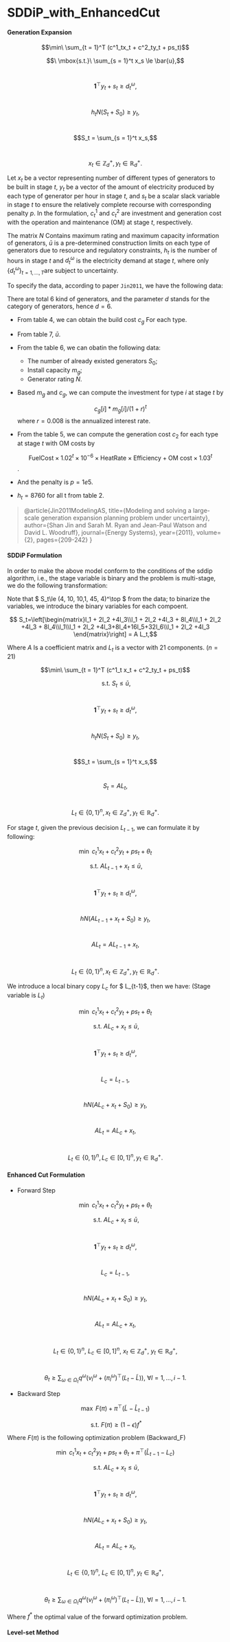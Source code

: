 # SDDiP_with_EnhancedCut

#### Generation Expansion

$$\min\ \sum_{t = 1}^T (c^1_tx_t + c^2_ty_t + ps_t)$$

$$\ \mbox{s.t.}\ \sum_{s = 1}^t x_s \le \bar{u},$$

​         $$\textbf{1}^{\top}y_t + s_t \ge d_t^\omega,$$

​         $$h_t N (S_t+S_0) \ge y_t,$$

​         $$S_t = \sum_{s = 1}^t x_s,$$

​         $$x_t\in \mathbb{Z}_d^+, y_t\in\mathbb{R}_d^+.$$





Let $x_t$ be a vector representing number of different types of generators to be built in stage $t$,  $y_t$ be a vector of the amount of electricity produced by each type of generator per hour in stage $t$, and $s_t$ be a scalar slack variable in stage $t$ to ensure the relatively complete recourse with corresponding penalty $p$.  In the formulation, $c^1_t$ and $c_t^2$ are investment and generation cost with the operation and maintenance (OM) at stage $t$, respectively.   



The matrix $N$ Contains maximum rating and maximum capacity information of generators, $\bar{u}$ is a pre-determined construction limits on each type of generators due to resource and regulatory constraints, $h_t$ is the number of hours in stage $t$ and $d_t^\omega$ is the electricity demand at stage $t$, where only $\{d_t^\omega\}_{t=1,\dots,T}$​ are subject to uncertainty.



To specify the data, according to paper `Jin2011`, we have the following data:

There are total 6 kind of generators,  and the parameter $d$ stands for the category of generators, hence $d = 6$.



- From table 4, we can obtain the build cost $c_g$ For each type.

- From table 7, $\bar{u}$.

- From the table 6, we can obatin the following data:

  - The number of already existed generators $S_0$;
  -  Install capacity $m_g$;
  - Generator rating $N$​.

- Based $m_g$  and $c_g$, we can compute the investment for type $i$ at stage $t$ by

  $$c_g[i]*m_g[i]/(1+r)^t $$ where $r = 0.008$ is the annualized interest rate.

- From the table 5, we can compute the generation cost $c_2$ for each type at stage $t$ with OM costs by

   $$\mbox{FuelCost} \times 1.02^t \times 10^{-6} \times \mbox{HeatRate}\times \mbox{Efficiency} + \mbox{OM cost} \times 1.03^t$$ .

- And the penalty is $p=1e5$.

- $h_t = 8760$ for all t from table 2.



> @article{Jin2011ModelingAS,  title={Modeling and solving a large-scale generation expansion planning problem under uncertainty},  author={Shan Jin and Sarah M. Ryan and Jean-Paul Watson and David L. Woodruff},  journal={Energy Systems},  year={2011},  volume={2},  pages={209-242} }



#### SDDiP Formulation

In order to make the above model conform to the conditions of the sddip algorithm, i.e., the stage variable is binary and the problem is multi-stage, we do the following transformation:

Note that $ S_t\le (4, 10, 10,1, 45, 4)^\top $ from the data; to binarize  the variables, we introduce the binary variables for each compoent.



 $$ S_t=\left[\begin{matrix}l_1 + 2l_2 +4l_3\\l_1 + 2l_2 +4l_3 + 8l_4\\l_1 + 2l_2 +4l_3 + 8l_4\\l_1\\l_1 + 2l_2 +4l_3+8l_4+16l_5+32l_6\\l_1 + 2l_2 +4l_3 \end{matrix}\right] = A L_t,$$

Where $A$ Is a coefficient matrix and $L_t$ is a vector with $21$ components. ($n= 21$)



$$\min\ \sum_{t = 1}^T (c^1_t x_t + c^2_ty_t + ps_t)$$

$$\ \mbox{s.t.}\ S_t \le \bar{u},$$

​         $$\textbf{1}^{\top}y_t + s_t \ge d_t^\omega,$$

​         $$h_t N (S_t+S_0) \ge y_t,$$

​         $$S_t = \sum_{s = 1}^t x_s,$$

​		$$S_t = AL_t, $$

​         $$L_t\in \{0,1\}^n, x_t\in \mathbb{Z}_d^+ , y_t\in\mathbb{R}_d^+.$$





For stage $t$, given the previous decision  $L_{t-1}$, we can formulate it by following:

$$\min\ c^1_t x_t + c^2_ty_t + ps_t + \theta_t$$

$$\ \mbox{s.t.}\ AL_{t-1} + x_t \le \bar{u},$$

​         $$\textbf{1}^{\top}y_t + s_t \ge d_t^\omega,$$

​         $$h N (AL_{t-1} + x_t +S_0) \ge y_t,$$

​         $$ A L_t =A L_{t-1} + x_t,$$

​         $$L_t\in \{0,1\}^n, x_t\in\mathbb{Z}_d^+ , y_t\in\mathbb{R}_d^+.$$



We introduce a local binary copy $L_c$  for $ L_{t-1}$, then we have: (Stage variable is $L_t$)

$$\min\ c^1_t x_t + c^2_ty_t + ps_t + \theta_t$$

$$\ \mbox{s.t.}\ AL_c + x_t \le \bar{u},$$

​         $$\textbf{1}^{\top}y_t + s_t \ge d_t^\omega,$$

​		 $$ L_c = L_{t-1},$$

​         $$h N (AL_c + x_t + S_0) \ge y_t,$$

​		$$A L_t =A L_c + x_t,$$		

​         $$L_t\in \{0,1\}^n , L_c\in [0,1]^n, y_t\in\mathbb{R}_d^+.$$





#### Enhanced Cut Formulation

- Forward Step



$$\min\ c^1_t x_t + c^2_ty_t + ps_t + \theta_t$$

$$\ \mbox{s.t.}\ AL_c + x_t \le \bar{u},$$

​         $$\textbf{1}^{\top}y_t + s_t \ge d_t^\omega,$$

​		  $$L_c = L_{t-1},$$

​         $$h N (AL_c + x_t + S_0) \ge y_t,$$

​		$$A L_t =A L_c + x_t,$$		

​         $$L_t\in \{0,1\}^n,\ L_c\in[0,1]^n ,\ x_t\in\mathbb{Z}_d^+, \ y_t\in\mathbb{R}_d^+,$$

​		$$\theta_t \ge \sum_{\omega\in\Omega_t}q^\omega (v^\omega_l + (\pi^\omega_l)^\top (L_t-\tilde{L})),\ \forall l = 1,\dots,i-1.$$





- Backward Step



$$\max\ F(\pi) + \pi^\top(\tilde{L} - \hat{L}_{t-1})   $$

$$\ \mbox{s.t.}\ F(\pi)\ge (1-\epsilon)f^* $$





Where  $F(\pi)$ is the following optimization problem (Backward_F)

$$\min\ c^1_t x_t + c^2_ty_t + ps_t + \theta_t + \pi^\top(\hat{L}_{t-1} - L_c) $$

$$\ \mbox{s.t.}\ AL_c + x_t \le \bar{u},$$  

​         $$\textbf{1}^{\top}y_t + s_t \ge d_t^\omega,$$

​         $$h N (AL_c + x_t + S_0) \ge y_t,$$

​		$$A L_t =A L_c + x_t,$$		

​         $$L_t\in \{0,1\}^n,\ L_c\in[0,1]^n,\ y_t\in\mathbb{R}_d^+,$$

​		$$\theta_t \ge \sum_{\omega\in\Omega_t}q^\omega (v^\omega_l + (\pi^\omega_l)^\top (L_t-\tilde{L})),\ \forall l = 1,\dots,i-1.$$



Where $f^*$ the optimal value of the forward optimization problem.







#### Level-set Method







